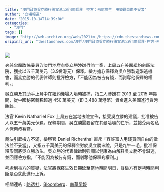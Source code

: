```yaml
---
title: "澳門政協吳立勝行賄案淮以近4億保釋　控方：形同放生　用錢買自由不妥當"
author: "立場報道"
date: "2015-10-18T14:39:00"
categories:
  - "澳門"
tags: []
image: "http://web.archive.org/web/2021im_/https://cdn.thestandnews.com/media/photos/cache/12043192_886589591410143_9142007263981511593_n_SMd2K_1200x0.jpg"
original_url: "thestandnews.com/澳門/澳門政協吳立勝行賄案淮以近4億保釋-控方-形同放生-用錢買自由不妥當"
---
```

![](http://web.archive.org/web/2021im_/https://cdn.thestandnews.com/media/photos/cache/12043192_886589591410143_9142007263981511593_n_SMd2K_1200x0.jpg)

身兼全國政協委員的澳門地產商吳立勝涉嫌行賄一案，上周五在美國紐約南區法院，獲批以五千萬美元（3.9億港元）保釋。檢方擔心保釋為吳立勝製造潛逃機會，而吳立勝的代表律師則批評檢方，「不能因為被告有錢，而剝奪他保釋的權利。」

吳立勝及其助手上月中在紐約機場入境時被捕，指二人涉嫌在 2013 至 2015 年期間，從中國秘密轉移超過 450 萬美元（即 3,488 萬港幣）資金進入美國進行貪污賄路。

法官 Kevin Nathaniel Fox 上周五在當地法院宣佈，接受吳立勝的建議，批准被告人以五千萬美元保釋。保釋期間，吳立勝需要留在其曼哈頓的住所，並接受兩名私人保衛的看管。

裁決引起檢方不滿，檢察官 Daniel Richenthal 直斥「容許富人用錢買回自由的做法並不妥當」，又指五千萬美元的保釋金對於吳立勝來說，只是九牛一毛，批准保釋形同將吳立勝放生。吳立勝的代表律師則強調以健康為由解釋吳立勝不會潛逃，並回應檢方指，「不能因為被告有錢，而剝奪他保釋的權利。」

考慮到檢方的質疑，法官將保釋生效日期延至當地時間明日，讓檢方有足夠時間判斷是否就此進行上訴。

相關連結：[路透社](http://web.archive.org/web/20210628183500/http://www.businessinsider.com/r-macau-billionaire-in-un-bribery-case-gets-50-million-bail-2015-10)、[Bloomberg](http://web.archive.org/web/20210628183500/http://www.bloomberg.com/news/articles/2015-10-16/macau-billionaire-charged-in-un-bribery-scheme-gets-bail)、[南華早報](http://web.archive.org/web/20210628183500/http://www.scmp.com/news/world/article/1868858/macau-billionaire-un-bribery-case-david-ng-gets-us50-mln-bail-live-under)